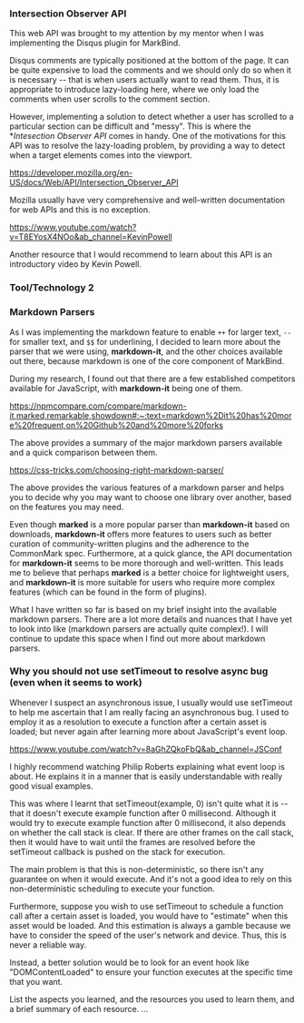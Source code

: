 ### Intersection Observer API 

This web API was brought to my attention by my mentor when I was implementing the Disqus plugin for MarkBind. 

Disqus comments are typically positioned at the bottom of the page. It can be quite expensive to
load the comments and we should only do so when it is necessary -- that is when users actually
want to read them. Thus, it is appropriate to introduce lazy-loading here, where we only load the
comments when user scrolls to the comment section. 

However, implementing a solution to detect whether a user has scrolled to a particular section can
be difficult and "messy". This is where the **Intesection Observer API* comes in handy. One of the
motivations for this API was to resolve the lazy-loading problem, by providing a way to detect when
a target elements comes into the viewport. 

https://developer.mozilla.org/en-US/docs/Web/API/Intersection_Observer_API

Mozilla usually have very comprehensive and well-written documentation for web APIs and this is
no exception. 

https://www.youtube.com/watch?v=T8EYosX4NOo&ab_channel=KevinPowell

Another resource that I would recommend to learn about this API is an introductory video by Kevin Powell. 

### Tool/Technology 2

### Markdown Parsers

As I was implementing the markdown feature to enable `++` for larger text, `--` for smaller text, and `$$` for underlining, I decided to learn more about the parser that we were using, **markdown-it**, and the other choices available out there, because markdown is one of the core component of MarkBind.

During my research, I found out that there are a few established competitors available for JavaScript, with **markdown-it** being one of them. 

https://npmcompare.com/compare/markdown-it,marked,remarkable,showdown#:~:text=markdown%2Dit%20has%20more%20frequent,on%20Github%20and%20more%20forks

The above provides a summary of the major markdown parsers available and a quick comparison between them.

https://css-tricks.com/choosing-right-markdown-parser/

The above provides the various features of a markdown parser and helps you to decide why you
may want to choose one library over another, based on the features you may need. 

Even though **marked** is a more popular parser than **markdown-it** based on downloads, **markdown-it** offers more features to users such as better curation of community-written plugins and the adherence to the CommonMark spec. Furthermore, at a quick glance, the API documentation for **markdown-it** seems to be more thorough and well-written. This leads me to believe that perhaps **marked** is a better choice for lightweight users, and **markdown-it** is more suitable for users who require more complex features (which can be found in the form of plugins).

What I have written so far is based on my brief insight into the available markdown parsers. There
are a lot more details and nuances that I have yet to look into like (markdown parsers are actually quite complex!). I will continue to update this space when I find out more about markdown parsers. 

### Why you should not use setTimeout to resolve async bug (even when it seems to work)

Whenever I suspect an asynchronous issue, I usually would use setTimeout to help me ascertain that I am really facing an asynchronous bug. I used to employ it as a resolution to execute a function after a certain asset is loaded; but never again after learning more about JavaScript's event loop.

https://www.youtube.com/watch?v=8aGhZQkoFbQ&ab_channel=JSConf

I highly recommend watching Philip Roberts explaining what event loop is about. He explains it in a manner that is easily understandable with really good visual examples. 

This was where I learnt that setTimeout(example, 0) isn't quite what it is -- that it doesn't execute example function after 0 millisecond. Although it would try to execute example function after 0 millisecond, it also depends on whether the call stack is clear. If there are other frames on the call stack, then it would have to wait until the frames are resolved before the setTimeout callback is pushed on the stack for execution.

The main problem is that this is non-deterministic, so there isn't any guarantee on when it would execute. And it's not a good idea to rely on this non-deterministic scheduling to execute your function. 

Furthermore, suppose you wish to use setTimeout to schedule a function call after a certain asset is loaded, you would have to "estimate" when this asset would be loaded. And this estimation is always a gamble because we have to consider the speed of the user's network and device. Thus, this is never a reliable way. 

Instead, a better solution would be to look for an event hook like "DOMContentLoaded" to ensure your function executes at the specific time that you want.  

List the aspects you learned, and the resources you used to learn them, and a brief summary of each resource.
...